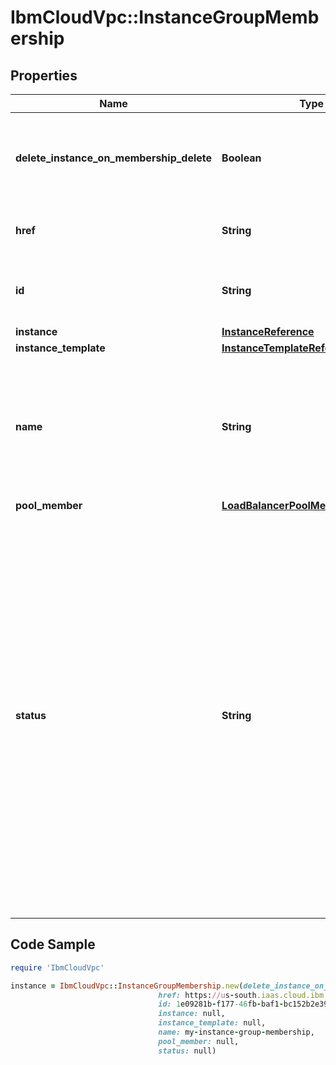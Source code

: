 # IbmCloudVpc::InstanceGroupMembership

## Properties

Name | Type | Description | Notes
------------ | ------------- | ------------- | -------------
**delete_instance_on_membership_delete** | **Boolean** | If set to true, when deleting the membership the instance will also be deleted | 
**href** | **String** | The URL for this instance group membership | 
**id** | **String** | The unique identifier for this instance group membership | 
**instance** | [**InstanceReference**](InstanceReference.md) |  | 
**instance_template** | [**InstanceTemplateReference**](InstanceTemplateReference.md) |  | 
**name** | **String** | The user-defined name for this instance group membership. Names must be unique within the instance group. | 
**pool_member** | [**LoadBalancerPoolMemberReference**](LoadBalancerPoolMemberReference.md) |  | [optional] 
**status** | **String** | The status of the instance group membership - &#x60;deleting&#x60;: Membership is deleting dependent resources - &#x60;failed&#x60;: Membership was unable to maintain dependent resources - &#x60;healthy&#x60;: Membership is active and serving in the group - &#x60;pending&#x60;: Membership is waiting for dependent resources - &#x60;unhealthy&#x60;: Membership has unhealthy dependent resources | 

## Code Sample

```ruby
require 'IbmCloudVpc'

instance = IbmCloudVpc::InstanceGroupMembership.new(delete_instance_on_membership_delete: null,
                                 href: https://us-south.iaas.cloud.ibm.com/v1/instance_groups/1e09281b-f177-46fb-baf1-bc152b2e391a/memberships/8b002d86-601f-11ea-898b-000c29475bed,
                                 id: 1e09281b-f177-46fb-baf1-bc152b2e391a,
                                 instance: null,
                                 instance_template: null,
                                 name: my-instance-group-membership,
                                 pool_member: null,
                                 status: null)
```



